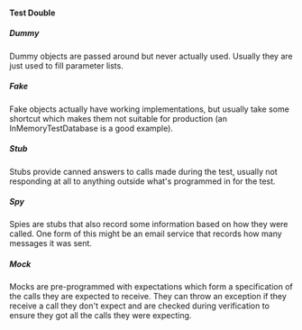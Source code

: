 #### Test Double

##### Dummy
Dummy objects are passed around but never actually used. Usually they are just used to fill parameter lists.

##### Fake
Fake objects actually have working implementations, but usually take some shortcut which makes them not suitable for production (an InMemoryTestDatabase is a good example).

##### Stub
Stubs provide canned answers to calls made during the test, usually not responding at all to anything outside what's programmed in for the test.

##### Spy
Spies are stubs that also record some information based on how they were called. One form of this might be an email service that records how many messages it was sent.

##### Mock
Mocks are pre-programmed with expectations which form a specification of the calls they are expected to receive. They can throw an exception if they receive a call they don't expect and are checked during verification to ensure they got all the calls they were expecting.
